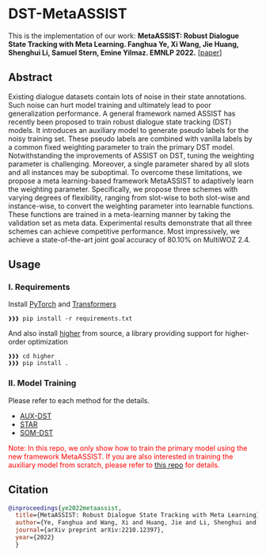 # DST-MetaASSIST

This is the implementation of our work: **MetaASSIST: Robust Dialogue State Tracking with Meta Learning. Fanghua Ye, Xi Wang, Jie Huang, Shenghui Li, Samuel Stern, Emine Yilmaz. EMNLP 2022.** [[paper](https://arxiv.org/abs/2210.12397)]

## Abstract

Existing dialogue datasets contain lots of noise in their state annotations. Such noise can hurt model training and ultimately lead to poor generalization performance. A general framework named ASSIST has recently been proposed to train robust dialogue state tracking (DST) models. It introduces an auxiliary model to generate pseudo labels for the noisy training set. These pseudo labels are combined with vanilla labels by a common fixed weighting parameter to train the primary DST model. Notwithstanding the improvements of ASSIST on DST, tuning the weighting parameter is challenging. Moreover, a single parameter shared by all slots and all instances may be suboptimal. To overcome these limitations, we propose a meta learning-based framework MetaASSIST to adaptively learn the weighting parameter. Specifically, we propose three schemes with varying degrees of flexibility, ranging from slot-wise to both slot-wise and instance-wise, to convert the weighting parameter into learnable functions. These functions are trained in a meta-learning manner by taking the validation set as meta data. Experimental results demonstrate that all three schemes can achieve competitive performance. Most impressively, we achieve a state-of-the-art joint goal accuracy of 80.10% on MultiWOZ 2.4.

## Usage

### I. Requirements
Install [PyTorch](https://pytorch.org/get-started/locally/) and [Transformers](https://huggingface.co/docs/transformers/installation)
```console
❱❱❱ pip install -r requirements.txt
```

And also install [higher](https://github.com/facebookresearch/higher) from source, a library providing support for higher-order optimization
```console
❱❱❱ cd higher
❱❱❱ pip install .
```

### II. Model Training
Please refer to each method for the details.

+ [AUX-DST](https://github.com/smartyfh/DST-MetaASSIST/tree/main/AUX-DST)
+ [STAR](https://github.com/smartyfh/DST-MetaASSIST/tree/main/STAR)
+ [SOM-DST](https://github.com/smartyfh/DST-MetaASSIST/tree/main/SOM-DST)

<font color='red'>Note: In this repo, we only show how to train the primary model using the new framework MetaASSIST. If you are also interested in training the auxiliary model from scratch, please refer to [this repo](https://github.com/smartyfh/DST-ASSIST) for details.</font>


## Citation

```bibtex
@inproceedings{ye2022metaassist,
  title={MetaASSIST: Robust Dialogue State Tracking with Meta Learning},
  author={Ye, Fanghua and Wang, Xi and Huang, Jie and Li, Shenghui and Stern, Samuel and Yilmaz, Emine},
  journal={arXiv preprint arXiv:2210.12397},
  year={2022}
  }
```

